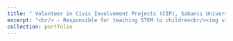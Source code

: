 ```yaml
---
title: " Volunteer in Civic Involvement Projects (CIP), Sabancı University (2017-2018)"
excerpt: "<br/> - Responsible for teaching STEM to children<br/><img src='/images/11.jpeg' width='400' height='600'><br/>"
collection: portfolio
---
```

